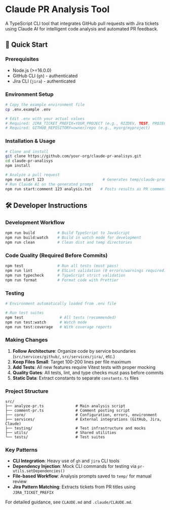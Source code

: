 # Claude PR Analysis Tool

A TypeScript CLI tool that integrates GitHub pull requests with Jira tickets using Claude AI for intelligent code analysis and automated PR feedback.

## 🚀 Quick Start

### Prerequisites
- Node.js (>=16.0.0)
- GitHub CLI (`gh`) - authenticated
- Jira CLI (`jira`) - authenticated

### Environment Setup
```bash
# Copy the example environment file
cp .env.example .env

# Edit .env with your actual values
# Required: JIRA_TICKET_PREFIX=YOUR_PROJECT (e.g., RIZDEV, TEST, PROJECT)  
# Required: GITHUB_REPOSITORY=owner/repo (e.g., myorg/myproject)
```

### Installation & Usage
```bash
# Clone and install
git clone https://github.com/your-org/claude-pr-analisys.git
cd claude-pr-analisys
npm install

# Analyze a pull request
npm run start 123                          # Generates temp/claude-prompt-[timestamp].txt
# Run Claude AI on the generated prompt
npm run start:comment 123 analysis.txt    # Posts results as PR comment
```

## 🛠️ Developer Instructions

### Development Workflow
```bash
npm run build          # Build TypeScript to JavaScript
npm run build:watch    # Build in watch mode for development
npm run clean          # Clean dist and temp directories
```

### Code Quality (Required Before Commits)
```bash
npm test               # Run all tests (must pass)
npm run lint           # ESLint validation (0 errors/warnings required)
npm run typecheck      # TypeScript strict validation  
npm run format         # Format code with Prettier
```

### Testing
```bash
# Environment automatically loaded from .env file

# Run test suites
npm test                # All tests (recommended)
npm run test:watch      # Watch mode
npm run test:coverage   # With coverage reports
```

### Making Changes
1. **Follow Architecture**: Organize code by service boundaries (`src/services/github/`, `src/services/jira/`, etc.)
2. **Keep Files Small**: Target 100-200 lines per file maximum
3. **Add Tests**: All new features require Vitest tests with proper mocking
4. **Quality Gates**: All tests, lint, and type checks must pass before commits
5. **Static Data**: Extract constants to separate `constants.ts` files

### Project Structure
```
src/
├── analyze-pr.ts              # Main analysis script
├── comment-pr.ts              # Comment posting script  
├── core/                      # Configuration, errors, environment
├── services/                  # External integrations (GitHub, Jira, Claude)
├── testing/                   # Test infrastructure and mocks
├── utils/                     # Shared utilities
└── tests/                     # Test suites
```

### Key Patterns
- **CLI Integration**: Heavy use of `gh` and `jira` CLI tools
- **Dependency Injection**: Mock CLI commands for testing via `pr-utils.setDependencies()`
- **File-based Workflow**: Analysis prompts saved to `temp/` for manual review
- **Jira Pattern Matching**: Extracts tickets from PR titles using `JIRA_TICKET_PREFIX`

For detailed guidance, see `CLAUDE.md` and `.claude/CLAUDE.md`.